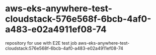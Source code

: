 # aws-eks-anywhere-test-cloudstack-576e568f-6bcb-4af0-a483-e02a4911ef08-74
repository for use with E2E test job aws-eks-anywhere-test-cloudstack:576e568f-6bcb-4af0-a483-e02a4911ef08-74
